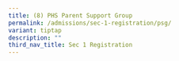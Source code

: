 ```yaml
---
title: (8) PHS Parent Support Group
permalink: /admissions/sec-1-registration/psg/
variant: tiptap
description: ""
third_nav_title: Sec 1 Registration
---
```

